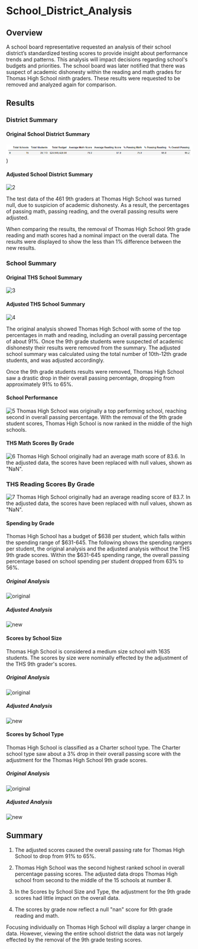 # School_District_Analysis
## Overview
A school board representative requested an analysis of their school district’s standardized testing scores to provide insight about performance trends and patterns. This analysis will impact decisions regarding school's budgets and priorities. The school board was later notified that there was suspect of academic dishonesty within the reading and math grades for Thomas High School ninth graders. These results were requested to be removed and analyzed again for comparison.  

## Results

### District Summary
#### Original School District Summary
![1](https://github.com/lydiadingess/School_District_Analysis/blob/main/Resources/original_district_summary.png?raw=true))

#### Adjusted School District Summary
![2](new_district_summary.png)

The test data of the 461 9th graders at Thomas High School was turned null, due to suspicion of academic dishonesty. As a result, the percentages of passing math, passing reading, and the overall passing results were adjusted. 

When comparing the results, the removal of Thomas High School 9th grade reading and math scores had a nominal impact on the overall data. The results were displayed to show the less than 1% difference between the new results. 

### School Summary
#### Original THS School Summary
![3](original_school_summary.png)

#### Adjusted THS School Summary
![4](new_school_summary.png) 

The original analysis showed Thomas High School with some of the top percentages in math and reading, including an overall passing percentage of about 91%. Once the 9th grade students were suspected of academic dishonesty their results were removed from the summary. The adjusted school summary was calculated using the total number of 10th-12th grade students, and was adjusted accordingly. 

Once the 9th grade students results were removed, Thomas High School saw a drastic drop in their overall passing percentage, dropping from approximately 91% to 65%.

#### School Performance
![5](high_performing_schools.png)
Thomas High School was originally a top performing school, reaching second in overall passing percentage. With the removal of the 9th grade student scores, Thomas High School is now ranked in the middle of the high schools.

#### THS Math Scores By Grade 
![6](new_math_scores.png)
Thomas High School originally had an average math score of 83.6. In the adjusted data, the scores have been replaced with null values, shown as "NaN". 

### THS Reading Scores By Grade
![7](new_reading_scores.png)
Thomas High School originally had an average reading score of 83.7. In the adjusted data, the scores have been replaced with null values, shown as "NaN".

#### Spending by Grade
Thomas High School has a budget of $638 per student, which falls within the spending range of $631-645. The following shows the spending rangers per student, the original analysis and the adjusted analysis without the THS 9th grade scores. Within the $631-645 spending range, the overall passing percentage based on school spending per student dropped from 63% to 56%. 

##### Original Analysis
![original](original_spending.png)

##### Adjusted Analysis
![new](new_spending.png)

#### Scores by School Size
Thomas High School is considered a medium size school with 1635 students. The scores by size were nominally effected by the adjustment of the THS 9th grader's scores. 

##### Original Analysis
![original](original_school_size.png)

##### Adjusted Analysis
![new](new_school_size.png)

#### Scores by School Type
Thomas High School is classified as a Charter school type. The Charter school type saw about a 3% drop in their overall passing score with the adjustment for the Thomas High School 9th grade scores. 

##### Original Analysis
![original](original_type.png)

##### Adjusted Analysis
![new](new_type.png)

## Summary

1. The adjusted scores caused the overall passing rate for Thomas High School to drop from 91% to 65%.

2. Thomas High School was the second highest ranked school in overall percentage passing scores. The adjusted data drops Thomas High school from second to the middle of the 15 schools at number 8. 

3. In the Scores by School Size and Type, the adjustment for the 9th grade scores had little impact on the overall data. 

4. The scores by grade now reflect a null "nan" score for 9th grade reading and math. 

Focusing individually on Thomas High School will display a larger change in data. However, viewing the entire school district the data was not largely effected by the removal of the 9th grade testing scores.
